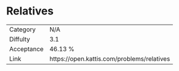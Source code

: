 # Relatives

<table>
    <tr>
        <td>Category</td>
        <td>N/A</td>
    </tr>
    <tr>
        <td>Diffulty</td>
        <td>3.1</td>
    </tr>
    <tr>
        <td>Acceptance</td>
        <td>46.13 %</td>
    </tr>
    <tr>
        <td>Link</td>
        <td>https://open.kattis.com/problems/relatives</td>
    </tr>
</table>